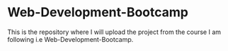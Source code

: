 # Web-Development-Bootcamp
This is the repository where I will upload the project from the course I am following i.e Web-Development-Bootcamp.
